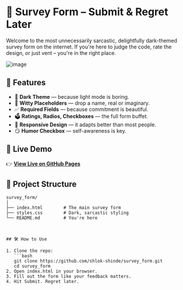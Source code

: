 # 📝 Survey Form – Submit & Regret Later

Welcome to the most unnecessarily sarcastic, delightfully dark-themed survey form on the internet. If you're here to judge the code, rate the design, or just vent – you're in the right place.

![image](https://github.com/user-attachments/assets/7c879731-c33f-42e9-b6b0-84f8317ab82d)


## 🚀 Features

- 🎨 **Dark Theme** — because light mode is boring.
- 🧠 **Witty Placeholders** — drop a name, real or imaginary.
- ✅ **Required Fields** — because commitment is beautiful.
- 🗳️ **Ratings, Radios, Checkboxes** — the full form buffet.
- 📱 **Responsive Design** — it adapts better than most people.
- 😏 **Humor Checkbox** — self-awareness is key.

## 🔗 Live Demo

👉 [**View Live on GitHub Pages**](https://shlok-shinde.github.io/survey_form)

## 📁 Project Structure

```text
survey_form/
│
├── index.html        # The main survey form
├── styles.css        # Dark, sarcastic styling
└── README.md         # You're here



## 🛠 How to Use

1. Clone the repo:
   ```bash
   git clone https://github.com/shlok-shinde/survey_form.git
   cd survey_form
2. Open index.html in your browser.
3. Fill out the form like your feedback matters.
4. Hit Submit. Regret later.
